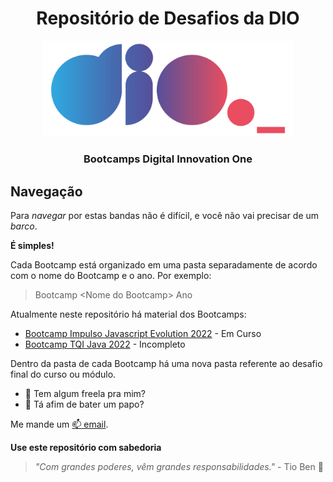 <div align="center">
  
  # Repositório de Desafios da DIO
  
  <img src="./img/logo_dio.png" alt="Logo DIO" width="400"/>
  
  ### Bootcamps Digital Innovation One
  
</div>

<h2>Navegação</h2>
  
Para *navegar* por estas bandas não é difícil, e você não vai precisar de um *barco*.
  
**É simples!**
<p>Cada Bootcamp está organizado em uma pasta separadamente de acordo com o nome do Bootcamp e o ano. Por exemplo:</p>
  
> Bootcamp \<Nome do Bootcamp\> Ano
  
Atualmente neste repositório há material dos Bootcamps:
  
- [Bootcamp Impulso Javascript Evolution 2022](https://web.dio.me/track/impulso-javascript-evolution) - Em Curso
- [Bootcamp TQI Java 2022](https://web.dio.me/track/tqi-fullstack-developer) - Incompleto
  
Dentro da pasta de cada Bootcamp há uma nova pasta referente ao desafio final do curso ou módulo.
  
- 💼 Tem algum freela pra mim?
- 💬 Tá afim de bater um papo?
  
Me mande um [📫 email](mailto:brcmesquita@gmail.com).

**Use este repositório com sabedoria**

> *"Com grandes poderes, vêm grandes responsabilidades."*
> \- Tio Ben 👴

